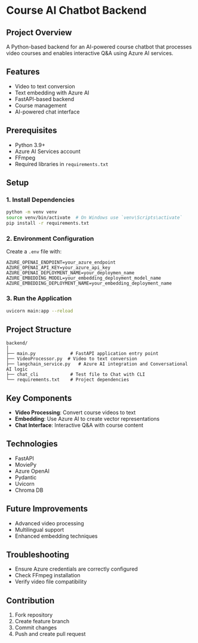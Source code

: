 # Course AI Chatbot Backend

## Project Overview

A Python-based backend for an AI-powered course chatbot that processes video courses and enables interactive Q&A using Azure AI services.

## Features

-   Video to text conversion
-   Text embedding with Azure AI
-   FastAPI-based backend
-   Course management
-   AI-powered chat interface

## Prerequisites

-   Python 3.9+
-   Azure AI Services account
-   FFmpeg
-   Required libraries in `requirements.txt`

## Setup

### 1. Install Dependencies

```bash
python -m venv venv
source venv/bin/activate  # On Windows use `venv\Scripts\activate`
pip install -r requirements.txt
```

### 2. Environment Configuration

Create a `.env` file with:

```
AZURE_OPENAI_ENDPOINT=your_azure_endpoint
AZURE_OPENAI_API_KEY=your_azure_api_key
AZURE_OPENAI_DEPLOYMENT_NAME=your_deploymen_name
AZURE_EMBEDDING_MODEL=your_embedding_deployment_model_name
AZURE_EMBEDDING_DEPLOYMENT_NAME=your_embedding_deployment_name
```

### 3. Run the Application

```bash
uvicorn main:app --reload
```

## Project Structure

```
backend/
│
├── main.py             # FastAPI application entry point
├── VideoProcessor.py  # Video to text conversion
├── langchain_service.py   # Azure AI integration and Conversational AI logic
├── chat_cli            # Test file to Chat with CLI
└── requirements.txt    # Project dependencies
```

## Key Components

-   **Video Processing**: Convert course videos to text
-   **Embedding**: Use Azure AI to create vector representations
-   **Chat Interface**: Interactive Q&A with course content

## Technologies

-   FastAPI
-   MoviePy
-   Azure OpenAI
-   Pydantic
-   Uvicorn
-   Chroma DB

## Future Improvements

-   Advanced video processing
-   Multilingual support
-   Enhanced embedding techniques

## Troubleshooting

-   Ensure Azure credentials are correctly configured
-   Check FFmpeg installation
-   Verify video file compatibility

## Contribution

1. Fork repository
2. Create feature branch
3. Commit changes
4. Push and create pull request
